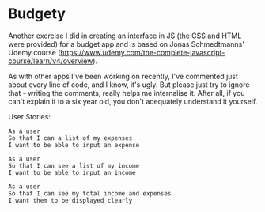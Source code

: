 # Budgety
Another exercise I did in creating an interface in JS (the CSS and HTML were provided) for a budget app and is based on Jonas Schmedtmanns' Udemy course (https://www.udemy.com/the-complete-javascript-course/learn/v4/overview).

As with other apps I've been working on recently, I've commented just about every line of code, and I know, it's ugly. But please just try to ignore that - writing the comments, really helps me internalise it. After all, if you can't explain it to a six year old, you don't adequately understand it yourself. 

User Stories:
```
As a user
So that I can a list of my expenses
I want to be able to input an expense

As a user
So that I can see a list of my income
I want to be able to input an income

As a user
So that I can see my total income and expenses
I want them to be displayed clearly
```
